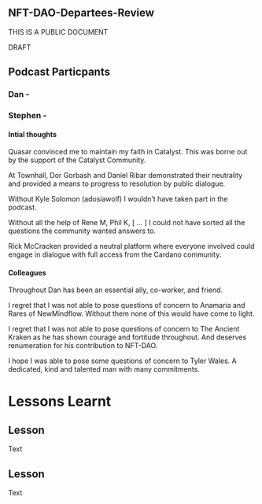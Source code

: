 ## NFT-DAO-Departees-Review

THIS IS A PUBLIC DOCUMENT

DRAFT

## Podcast Particpants

### Dan - 



### Stephen - 

#### Intial thoughts 

Quasar convinced me to maintain my faith in Catalyst. This was borne out by the support of the Catalyst Community.

At Townhall, Dor Gorbash and Daniel Ribar demonstrated their neutrality and provided a means to progress to resolution by public dialogue.

Without Kyle Solomon (adosiawolf) I wouldn’t have taken part in the podcast.

Without all the help  of Rene M, Phil K, [ ... ] I could not have sorted all the questions the community wanted answers to.

Rick McCracken provided a neutral platform where everyone involved could engage in dialogue with full access from the Cardano community.

#### Colleagues

Throughout Dan has been an essential ally, co-worker, and friend. 

I regret that I was not able to pose questions of concern to Anamaria and Rares of NewMindflow. Without them none of this would have come to light.

I regret that I was not able to pose questions of concern to The Ancient Kraken as he has shown courage and fortitude throughout. And deserves renumeration for his contribution to NFT-DAO.

I hope I was able to pose some questions of concern to Tyler Wales. A dedicated, kind and talented man with many commitments.  




# Lessons Learnt

## Lesson

Text

## Lesson

Text



